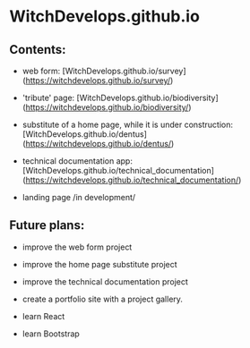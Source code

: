 # WitchDevelops.github.io

## Contents:

* web form: [WitchDevelops.github.io/survey] (https://witchdevelops.github.io/survey/)

* 'tribute' page: [WitchDevelops.github.io/biodiversity] (https://witchdevelops.github.io/biodiversity/)

* substitute of a home page, while it is under construction: [WitchDevelops.github.io/dentus] (https://witchdevelops.github.io/dentus/)

* technical documentation app: [WitchDevelops.github.io/technical_documentation] (https://witchdevelops.github.io/technical_documentation/)

* landing page /in development/

## Future plans:

* improve the web form project

* improve the home page substitute project

* improve the technical documentation project

* create a portfolio site with a project gallery.

* learn React

* learn Bootstrap
